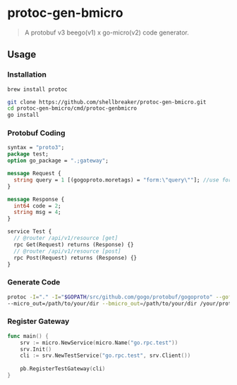 # protoc-gen-bmicro

> A protobuf v3 beego(v1) x go-micro(v2) code generator.

## Usage

### Installation
```bash
brew install protoc
```

```bash
git clone https://github.com/shellbreaker/protoc-gen-bmicro.git
cd protoc-gen-bmicro/cmd/protoc-genbmicro
go install
```

### Protobuf Coding
```protobuf
syntax = "proto3";
package test;
option go_package = ".;gateway";

message Request {
  string query = 1 [(gogoproto.moretags) = "form:\"query\""]; //use form tag to get query/form value
}

message Response {
  int64 code = 2;
  string msg = 4;
}

service Test {
  // @router /api/v1/resource [get]
  rpc Get(Request) returns (Response) {}
  // @router /api/v1/resource [post]
  rpc Post(Request) returns (Response) {}
}
```

### Generate Code
```bash
protoc -I="." -I="$GOPATH/src/github.com/gogo/protobuf/gogoproto" --gofast_out=/path/to/your/dir \
--micro_out=/path/to/your/dir --bmicro_out=/path/to/your/dir /your/protobuf.proto
```

### Register Gateway
```go
func main() {
    srv := micro.NewService(micro.Name("go.rpc.test"))
    srv.Init()
    cli := srv.NewTestService("go.rpc.test", srv.Client())
    
    pb.RegisterTestGateway(cli)
}
```